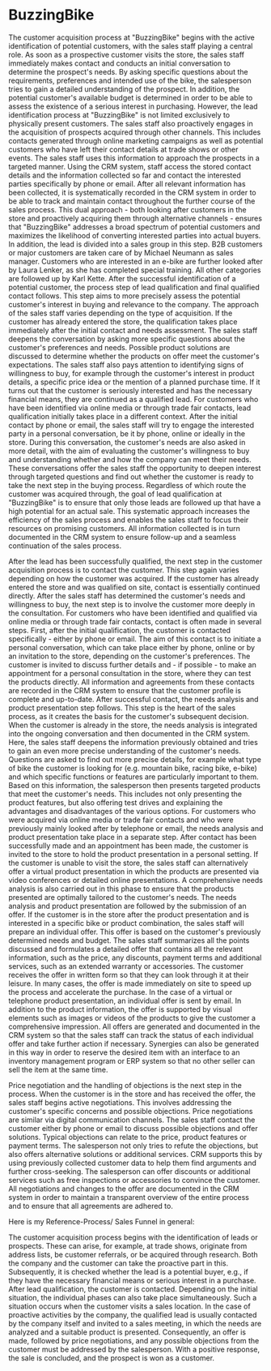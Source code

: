 # BuzzingBike
The customer acquisition process at "BuzzingBike" begins with the active identification of potential customers, with the sales staff playing a central role. As soon as a prospective customer visits the store, the sales staff immediately makes contact and conducts an initial conversation to determine the prospect's needs. By asking specific questions about the requirements, preferences and intended use of the bike, the salesperson tries to gain a detailed understanding of the prospect. In addition, the potential customer's available budget is determined in order to be able to assess the existence of a serious interest in purchasing.
However, the lead identification process at "BuzzingBike" is not limited exclusively to physically present customers. The sales staff also proactively engages in the acquisition of prospects acquired through other channels. This includes contacts generated through online marketing campaigns as well as potential customers who have left their contact details at trade shows or other events. The sales staff uses this information to approach the prospects in a targeted manner. Using the CRM system, staff access the stored contact details and the information collected so far and contact the interested parties specifically by phone or email.
After all relevant information has been collected, it is systematically recorded in the CRM system in order to be able to track and maintain contact throughout the further course of the sales process. This dual approach - both looking after customers in the store and proactively acquiring them through alternative channels - ensures that "BuzzingBike" addresses a broad spectrum of potential customers and maximizes the likelihood of converting interested parties into actual buyers. In addition, the lead is divided into a sales group in this step. B2B customers or major customers are taken care of by Michael Neumann as sales manager. Customers who are interested in an e-bike are further looked after by Laura Lenker, as she has completed special training. All other categories are followed up by Karl Kette.
After the successful identification of a potential customer, the process step of lead qualification and final qualified contact follows. This step aims to more precisely assess the potential customer's interest in buying and relevance to the company. The approach of the sales staff varies depending on the type of acquisition. If the customer has already entered the store, the qualification takes place immediately after the initial contact and needs assessment. The sales staff deepens the conversation by asking more specific questions about the customer's preferences and needs. Possible product solutions are discussed to determine whether the products on offer meet the customer's expectations. The sales staff also pays attention to identifying signs of willingness to buy, for example through the customer's interest in product details, a specific price idea or the mention of a planned purchase time. If it turns out that the customer is seriously interested and has the necessary financial means, they are continued as a qualified lead.
For customers who have been identified via online media or through trade fair contacts, lead qualification initially takes place in a different context. After the initial contact by phone or email, the sales staff will try to engage the interested party in a personal conversation, be it by phone, online or ideally in the store. During this conversation, the customer's needs are also asked in more detail, with the aim of evaluating the customer's willingness to buy and understanding whether and how the company can meet their needs. These conversations offer the sales staff the opportunity to deepen interest through targeted questions and find out whether the customer is ready to take the next step in the buying process.
Regardless of which route the customer was acquired through, the goal of lead qualification at "BuzzingBike" is to ensure that only those leads are followed up that have a high potential for an actual sale. This systematic approach increases the efficiency of the sales process and enables the sales staff to focus their resources on promising customers. All information collected is in turn documented in the CRM system to ensure follow-up and a seamless continuation of the sales process.

After the lead has been successfully qualified, the next step in the customer acquisition process is to contact the customer. This step again varies depending on how the customer was acquired.
If the customer has already entered the store and was qualified on site, contact is essentially continued directly. After the sales staff has determined the customer's needs and willingness to buy, the next step is to involve the customer more deeply in the consultation.
For customers who have been identified and qualified via online media or through trade fair contacts, contact is often made in several steps. First, after the initial qualification, the customer is contacted specifically - either by phone or email. The aim of this contact is to initiate a personal conversation, which can take place either by phone, online or by an invitation to the store, depending on the customer's preferences. The customer is invited to discuss further details and - if possible - to make an appointment for a personal consultation in the store, where they can test the products directly. All information and agreements from these contacts are recorded in the CRM system to ensure that the customer profile is complete and up-to-date.
After successful contact, the needs analysis and product presentation step follows. This step is the heart of the sales process, as it creates the basis for the customer's subsequent decision.
When the customer is already in the store, the needs analysis is integrated into the ongoing conversation and then documented in the CRM system. Here, the sales staff deepens the information previously obtained and tries to gain an even more precise understanding of the customer's needs. Questions are asked to find out more precise details, for example what type of bike the customer is looking for (e.g. mountain bike, racing bike, e-bike) and which specific functions or features are particularly important to them. Based on this information, the salesperson then presents targeted products that meet the customer's needs. This includes not only presenting the product features, but also offering test drives and explaining the advantages and disadvantages of the various options.
For customers who were acquired via online media or trade fair contacts and who were previously mainly looked after by telephone or email, the needs analysis and product presentation take place in a separate step. After contact has been successfully made and an appointment has been made, the customer is invited to the store to hold the product presentation in a personal setting. If the customer is unable to visit the store, the sales staff can alternatively offer a virtual product presentation in which the products are presented via video conferences or detailed online presentations. A comprehensive needs analysis is also carried out in this phase to ensure that the products presented are optimally tailored to the customer's needs. The needs analysis and product presentation are followed by the submission of an offer. If the customer is in the store after the product presentation and is interested in a specific bike or product combination, the sales staff will prepare an individual offer. This offer is based on the customer's previously determined needs and budget. The sales staff summarizes all the points discussed and formulates a detailed offer that contains all the relevant information, such as the price, any discounts, payment terms and additional services, such as an extended warranty or accessories. The customer receives the offer in written form so that they can look through it at their leisure. In many cases, the offer is made immediately on site to speed up the process and accelerate the purchase.
In the case of a virtual or telephone product presentation, an individual offer is sent by email. In addition to the product information, the offer is supported by visual elements such as images or videos of the products to give the customer a comprehensive impression. All offers are generated and documented in the CRM system so that the sales staff can track the status of each individual offer and take further action if necessary. Synergies can also be generated in this way in order to reserve the desired item with an interface to an inventory management program or ERP system so that no other seller can sell the item at the same time.

Price negotiation and the handling of objections is the next step in the process. When the customer is in the store and has received the offer, the sales staff begins active negotiations. This involves addressing the customer's specific concerns and possible objections. Price negotiations are similar via digital communication channels. The sales staff contact the customer either by phone or email to discuss possible objections and offer solutions. Typical objections can relate to the price, product features or payment terms. The salesperson not only tries to refute the objections, but also offers alternative solutions or additional services. CRM supports this by using previously collected customer data to help them find arguments and further cross-seeking. The salesperson can offer discounts or additional services such as free inspections or accessories to convince the customer. All negotiations and changes to the offer are documented in the CRM system in order to maintain a transparent overview of the entire process and to ensure that all agreements are adhered to.



Here is my Reference-Process/ Sales Funnel in general:

The customer acquisition process begins with the identification of leads or prospects. These can arise, for example, at trade shows, originate from address lists, be customer referrals, or be acquired through research. Both the company and the customer can take the proactive part in this. Subsequently, it is checked whether the lead is a potential buyer, e.g., if they have the necessary financial means or serious interest in a purchase. After lead qualification, the customer is contacted. Depending on the initial situation, the individual phases can also take place simultaneously. Such a situation occurs when the customer visits a sales location. In the case of proactive activities by the company, the qualified lead is usually contacted by the company itself and invited to a sales meeting, in which the needs are analyzed and a suitable product is presented. Consequently, an offer is made, followed by price negotiations, and any possible objections from the customer must be addressed by the salesperson. With a positive response, the sale is concluded, and the prospect is won as a customer.
